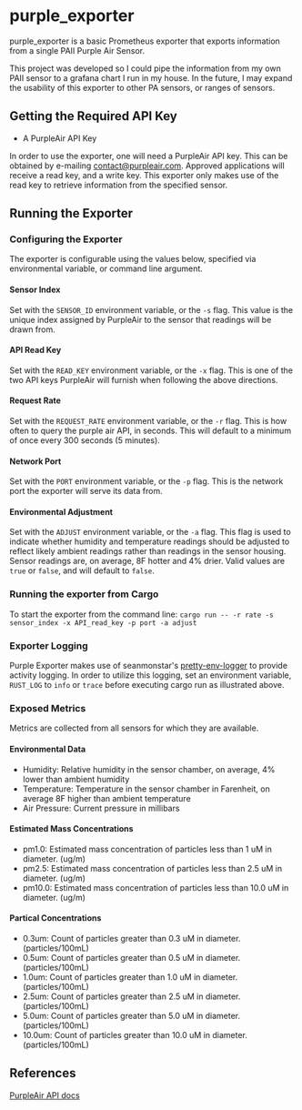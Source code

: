 # purple_exporter

purple_exporter is a basic Prometheus exporter that exports information from
a single PAII Purple Air Sensor.

This project was developed so I could pipe the information from my own PAII
sensor to a grafana chart I run in my house. In the future, I may expand the
usability of this exporter to other PA sensors, or ranges of sensors.

## Getting the Required API Key

- A PurpleAir API Key

In order to use the exporter, one will need a PurpleAir API key. This can be
obtained by e-mailing [contact@purpleair.com](mailto:contact@purpleair.com).
Approved applications will receive a read key, and a write key. This exporter
only makes use of the read key to retrieve information from the specified
sensor.

## Running the Exporter

### Configuring the Exporter

The exporter is configurable using the values below, specified via environmental
variable, or command line argument.

#### Sensor Index

Set with the `SENSOR_ID` environment variable, or the `-s` flag.
This value is the unique index assigned by PurpleAir to the sensor that readings
will be drawn from.

#### API Read Key

Set with the `READ_KEY` environment variable, or the `-x` flag.
This is one of the two API keys PurpleAir will furnish when following the above
directions.

#### Request Rate

Set with the `REQUEST_RATE` environment variable, or the `-r` flag.
This is how often to query the purple air API, in seconds. This will
default to a minimum of once every 300 seconds (5 minutes).

#### Network Port

Set with the `PORT` environment variable, or the `-p` flag.
This is the network port the exporter will serve its data from.

#### Environmental Adjustment

Set with the `ADJUST` environment variable, or the `-a` flag.
This flag is used to indicate whether humidity and temperature readings
should be adjusted to reflect likely ambient readings rather than readings in
the sensor housing. Sensor readings are, on average, 8F hotter and 4% drier.
Valid values are `true` or `false`, and will default to `false`.

### Running the exporter from Cargo

To start the exporter from the command line:
`cargo run -- -r rate -s sensor_index -x API_read_key -p port -a adjust`

### Exporter Logging

Purple Exporter makes use of seanmonstar's [pretty-env-logger](https://github.com/seanmonstar/pretty-env-logger) to
provide activity logging.  In order to utilize this logging, set an environment
variable, `RUST_LOG` to `info` or `trace` before executing cargo run as
illustrated above.

### Exposed Metrics

Metrics are collected from all sensors for which they are available.

#### Environmental Data

- Humidity: Relative humidity in the sensor chamber, on average, 4% lower than ambient humidity
- Temperature: Temperature in the sensor chamber in Farenheit, on average 8F higher than ambient temperature
- Air Pressure: Current pressure in millibars

#### Estimated Mass Concentrations

- pm1.0: Estimated mass concentration of particles less than 1 uM in diameter. (ug/m)
- pm2.5: Estimated mass concentration of particles less than 2.5 uM in diameter. (ug/m)
- pm10.0: Estimated mass concentration of particles less than 10.0 uM in diameter. (ug/m)

#### Partical Concentrations

- 0.3um: Count of particles greater than 0.3 uM in diameter. (particles/100mL)
- 0.5um: Count of particles greater than 0.5 uM in diameter. (particles/100mL)
- 1.0um: Count of particles greater than 1.0 uM in diameter. (particles/100mL)
- 2.5um: Count of particles greater than 2.5 uM in diameter. (particles/100mL)
- 5.0um: Count of particles greater than 5.0 uM in diameter. (particles/100mL)
- 10.0um: Count of particles greater than 10.0 uM in diameter. (particles/100mL)

## References

[PurpleAir API docs](https://api.purpleair.com/#api-welcome)
